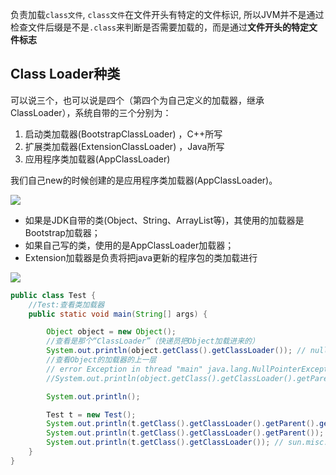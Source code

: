 负责加载`class文件`, `class文件`在文件开头有特定的文件标识, 所以JVM并不是通过检查文件后缀是不是`.class`来判断是否需要加载的，而是通过**文件开头的特定文件标志**

## Class Loader种类

可以说三个，也可以说是四个（第四个为自己定义的加载器，继承 ClassLoader），系统自带的三个分别为：

1. 启动类加载器(BootstrapClassLoader) ，C++所写
2. 扩展类加载器(ExtensionClassLoader) ，Java所写
3. 应用程序类加载器(AppClassLoader)

我们自己new的时候创建的是应用程序类加载器(AppClassLoader)。

![](https://youpaiyun.zongqilive.cn/image/20200318112155.png)



- 如果是JDK自带的类(Object、String、ArrayList等)，其使用的加载器是Bootstrap加载器；
- 如果自己写的类，使用的是AppClassLoader加载器；
- Extension加载器是负责将把java更新的程序包的类加载进行



![](https://youpaiyun.zongqilive.cn/image/20200318112314.png)



```java
public class Test {
    //Test:查看类加载器
    public static void main(String[] args) {

        Object object = new Object();
        //查看是那个“ClassLoader”（快递员把Object加载进来的）
        System.out.println(object.getClass().getClassLoader()); // null
        //查看Object的加载器的上一层
        // error Exception in thread "main" java.lang.NullPointerException（已经是祖先了）
        //System.out.println(object.getClass().getClassLoader().getParent());

        System.out.println();

        Test t = new Test();
        System.out.println(t.getClass().getClassLoader().getParent().getParent()); // null
        System.out.println(t.getClass().getClassLoader().getParent()); // sun.misc.Launcher$ExtClassLoader@4554617c
        System.out.println(t.getClass().getClassLoader()); // sun.misc.Launcher$AppClassLoader@18b4aac2
    }
}
```























































